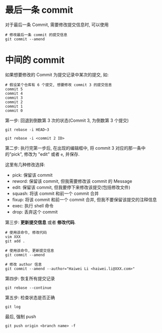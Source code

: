 
# 最后一条 commit

对于最后一条 Commit, 需要修改提交信息时, 可以使用

```
# 修改最后一条 commit 的提交信息
git commit --amend
```

# 中间的 commit

如果想要修改的 Commit 为提交记录中某次的提交, 如:

```
# 假设某个仓库有 6 个提交, 想要修改 commit 3 的提交信息
commit 5
commit 4
commit 3
commit 2
commit 1
commit 0
```

第一步: 回退到倒数第 3 次的状态(Commit 3, 为倒数第 3 个提交)

```
git rebase -i HEAD~3

git rebase -i <commit 2 ID>
```

第二步: 执行完第一步后, 在出现的编辑框中, 将 commit 3 对应的那一条中的"pick", 修改为 "edit" 或者 `e`, 并保存.

这里有几种修改选择:

* pick: 保留该 commit
* reword: 保留该 commit, 但我需要修改该 commit 的 Message
* edit: 保留该 commit, 但我要停下来修改该提交(包括修改文件)
* squash: 将该 commit 和前一个 commit 合并
* fixup: 将该 commit 和前一个 commit 合并, 但我不要保留该提交的注释信息
* exec: 执行 shell 命令
* drop: 丢弃这个 commit

第三步: **更新提交信息** 或者 **修改代码**.

```
# 使用该命令, 修改代码
vim XXX
git add .
```

```
# 使用该命令, 更新提交信息
git commit --amend

# 修改 author 信息
git commit --amend --author="Haiwei Li <haiwei.li@XXX.com>"
```

第四步: 恢复所有提交记录

```
git rebase --continue
```

第五步: 检查状态是否正确

```
git log
```

最后, 强制 push

```
git push origin <branch name> -f
```

